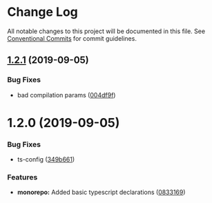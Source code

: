 # Change Log

All notable changes to this project will be documented in this file.
See [Conventional Commits](https://conventionalcommits.org) for commit guidelines.

## [1.2.1](https://github.com/CactusTechnologies/cactus-utils/compare/@cactus-technologies/notifier@1.2.0...@cactus-technologies/notifier@1.2.1) (2019-09-05)

### Bug Fixes

- bad compilation params ([004df9f](https://github.com/CactusTechnologies/cactus-utils/commit/004df9f))

# 1.2.0 (2019-09-05)

### Bug Fixes

- ts-config ([349b661](https://github.com/CactusTechnologies/cactus-utils/commit/349b661))

### Features

- **monorepo:** Added basic typescript declarations ([0833169](https://github.com/CactusTechnologies/cactus-utils/commit/0833169))
